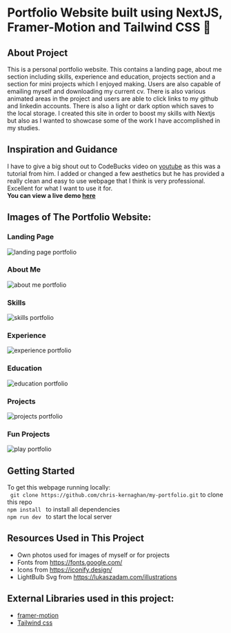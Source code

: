 # Portfolio Website built using NextJS, Framer-Motion and Tailwind CSS 🌟

## About Project

This is a personal portfolio website. This contains a landing page, about me section including skills, experience and education, projects section and a section for mini projects which I enjoyed making. Users are also capable of emailing myself and downloading my current cv. There is also various animated areas in the project and users are able to click links to my github and linkedin accounts. There is also a light or dark option which saves to the local storage. I created this site in order to boost my skills with Nextjs but also as I wanted to showcase some of the work I have accomplished in my studies.  

## Inspiration and Guidance
I have to give a big shout out to CodeBucks video on [youtube](https://www.youtube.com/watch?v=Yw7yWHigGKI) as this was a tutorial from him. I added or changed a few aesthetics but he has provided a really clean and easy to use webpage that I think is very professional. Excellent for what I want to use it for. <br />
<b>You can view a live demo [here](https://chris-kernaghan.github.io/my-portfolio/)</b>

## Images of The Portfolio Website:

### Landing Page
![landing page portfolio](https://github.com/chris-kernaghan/my-portfolio/assets/132615138/df857889-4144-4525-9bf3-eed951a7c4d6)
### About Me
![about me portfolio](https://github.com/chris-kernaghan/my-portfolio/assets/132615138/3d0b8733-b54b-4a66-a67a-2ffa3f41b3ae)
### Skills
![skills portfolio](https://github.com/chris-kernaghan/my-portfolio/assets/132615138/4ba70aba-f5f7-400d-9f60-c9ef725b976d)
### Experience
![experience portfolio](https://github.com/chris-kernaghan/my-portfolio/assets/132615138/6317efa1-981e-4bb5-8aad-813812908c22)
### Education
![education portfolio](https://github.com/chris-kernaghan/my-portfolio/assets/132615138/d5fe1b75-40cd-46b2-8b12-2672b20d005e)
### Projects
![projects portfolio](https://github.com/chris-kernaghan/my-portfolio/assets/132615138/0b1e3627-7679-4733-a9b4-d90653b8cec2)
### Fun Projects
![play portfolio](https://github.com/chris-kernaghan/my-portfolio/assets/132615138/25041fe9-fa70-4535-96bd-cb4f4abf9c09)

## Getting Started
To get this webpage running locally: <br />
``` git clone https://github.com/chris-kernaghan/my-portfolio.git``` to clone this repo <br />
```npm install ``` to install all dependencies <br />
```npm run dev ``` to start the local server <br />


## Resources Used in This Project
- Own photos used for images of myself or for projects
- Fonts from https://fonts.google.com/ <br />
- Icons from https://iconify.design/ <br />
- LightBulb Svg from https://lukaszadam.com/illustrations <br />

## External Libraries used in this project:

- [framer-motion](https://www.framer.com/motion/) <br />
- [Tailwind css](https://tailwindcss.com/) <br />


